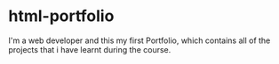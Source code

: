 # html-portfolio
I'm a web developer and this my first Portfolio, which contains all of the projects that i have learnt during the course.
